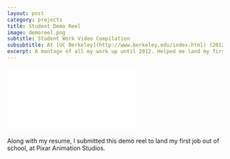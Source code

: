 ```yaml
---
layout: post
category: projects
title: Student Demo Reel
image: demoreel.png
subtitle: Student Work Video Compilation
subsubtitle: At [UC Berkeley](http://www.berkeley.edu/index.html) (2012)
excerpt: A montage of all my work up until 2012. Helped me land my first job.
---
```

<iframe class="video"
  src="//www.youtube.com/embed/tqh37JAdCp0?autoplay=1&loop=1&playlist=tqh37JAdCp0"
  frameborder="0"
  allowfullscreen></iframe>

Along with my resume, I submitted this demo reel to land my first job out of
school, at Pixar Animation Studios.

